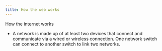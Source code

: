 ```yaml
---
title: How the web works
---
```

How the internet works
- A network is made up of at least two devices that connect and communicate via a wired or wireless connection. One network switch can connect to another switch to link two networks.
